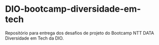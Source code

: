 # DIO-bootcamp-diversidade-em-tech
Repositório para entrega dos desafios de projeto do Bootcamp NTT DATA Diversidade em Tech da DIO.
